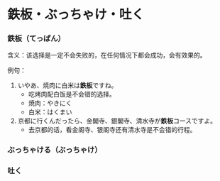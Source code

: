 # 鉄板・ぶっちゃけ・吐く

### 鉄板（てっぱん）

含义：该选择是一定不会失败的，在任何情况下都会成功，会有效果的。

例句：

1. いやあ、焼肉に白米は**鉄板**ですね。
   - 吃烤肉配白饭是不会错的选择。
   - 焼肉：やきにく
   - 白米：はくまい
2. 京都に行くんだったら、金閣寺、銀閣寺、清水寺が**鉄板**コースですよ。
   - 去京都的话，看金阁寺、银阁寺还有清水寺是不会错的行程。

### ぶっちゃける（ぶっちゃけ）

### 吐く